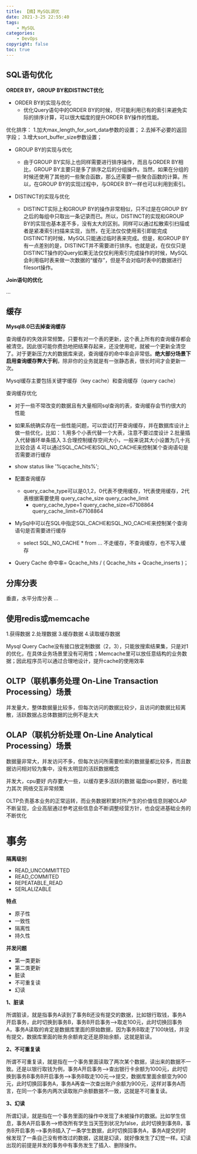 ```yaml
---
title: 【摘】MySQL调优
date: 2021-3-25 22:55:40
tags:
    - MySQL
categories:
    - DevOps
copyright: false
toc: true
---
```




## SQL语句优化

**ORDER BY，GROUP BY和DISTINCT优化**
- ORDER BY的实现与优化
  - 优化Query语句中的ORDER BY的时候，尽可能利用已有的索引来避免实际的排序计算，可以很大幅度的提升ORDER BY操作的性能。
<!-- more -->
优化排序：
1.加大max_length_for_sort_data参数的设置；
2.去掉不必要的返回字段；
3.增大sort_buffer_size参数设置；

- GROUP BY的实现与优化
  - 由于GROUP BY实际上也同样需要进行排序操作，而且与ORDER BY相比，GROUP BY主要只是多了排序之后的分组操作。当然，如果在分组的时候还使用了其他的一些聚合函数，那么还需要一些聚合函数的计算。所以，在GROUP BY的实现过程中，与ORDER BY一样也可以利用到索引。

- DISTINCT的实现与优化
  - DISTINCT实际上和GROUP BY的操作非常相似，只不过是在GROUP BY之后的每组中只取出一条记录而已。所以，DISTINCT的实现和GROUP BY的实现也基本差不多，没有太大的区别。同样可以通过松散索引扫描或者是紧凑索引扫描来实现，当然，在无法仅仅使用索引即能完成DISTINCT的时候，MySQL只能通过临时表来完成。但是，和GROUP BY有一点差别的是，DISTINCT并不需要进行排序。也就是说，在仅仅只是DISTINCT操作的Query如果无法仅仅利用索引完成操作的时候，MySQL会利用临时表来做一次数据的“缓存”，但是不会对临时表中的数据进行filesort操作。



**Join语句的优化**

...



## 缓存

**Mysql8.0已去掉查询缓存**

查询缓存的失效非常频繁，只要有对一个表的更新，这个表上所有的查询缓存都会被清空。因此很可能你费劲地把结果存起来，还没使用呢，就被一个更新全清空了。对于更新压力大的数据库来说，查询缓存的命中率会非常低。**绝大部分场景下启用查询缓存弊大于利**，除非你的业务就是有一张静态表，很长时间才会更新一次。

Mysql缓存主要包括关键字缓存（key cache）和查询缓存（query cache）

查询缓存优化
- 对于一些不常改变的数据且有大量相同sql查询的表，查询缓存会节约很大的性能
- 如果系统确实存在一些性能问题，可以尝试打开查询缓存，并在数据库设计上做一些优化，比如：
1.用多个小表代替一个大表，注意不要过度设计
2.批量插入代替循环单条插入
3.合理控制缓存空间大小，一般来说其大小设置为几十兆比较合适
4.可以通过SQL_CACHE和SQL_NO_CACHE来控制某个查询语句是否需要进行缓存
- show status like '%qcache_hits%';
- 配置查询缓存
  - query_cache_type可以是0,1,2，0代表不使用缓存，1代表使用缓存，2代表根据需要使用
query_cache_size
query_cache_limit
    - query_cache_type=1
query_cache_size=67108864
query_cache_limit=67108864

- MySql中可以在SQL中指定SQL_CACHE和SQL_NO_CACHE来控制某个查询语句是否需要进行缓存
  - select SQL_NO_CACHE * from ...   不走缓存，不查询缓存，也不写入缓存
- Query Cache 命中率= Qcache_hits / ( Qcache_hits + Qcache_inserts )；



## 分库分表

垂直，水平分库分表 ...



## 使用redis或memcache

1.获得数据 2.处理数据 3.缓存数据 4.读取缓存数据

Mysql Query Cache没有接口放定制数据（2，3），只能放搜索结果集，只是对1的优化，在具体业务场景里没有可用性；Memcache里可以放任意结构的业务数据；因此程序员可以通过合理地设计，提升cache的使用效率



## OLTP（联机事务处理 On-Line Transaction Processing）场景

并发量大，整体数据量比较多，但每次访问的数据比较少，且访问的数据比较离散，活跃数据占总体数据的比例不是太大



## OLAP（联机分析处理 On-Line Analytical Processing）场景

数据量非常大，并发访问不多，但每次访问所需要检索的数据量都比较多，而且数据访问相对较为集中，没有太明显的活跃数据概念

并发大，cpu要好
内存要大一些，以缓存更多活跃的数据
磁盘iops要好，吞吐能力其次
网络交互非常频繁



OLTP负责基本业务的正常运转，而业务数据积累时所产生的价值信息则被OLAP不断呈现，企业高层通过参考这些信息会不断调整经营方针，也会促进基础业务的不断优化



# 事务

**隔离级别**

- READ_UNCOMMITTED
- READ_COMMITED
- REPEATABLE_READ
- SERLALIZABLE



**特点**
- 原子性
- 一致性
- 隔离性
- 持久性



**并发问题**
- 第一类更新
- 第二类更新
- 脏读
- 不可重复读
- 幻读



**1、脏读**

所谓脏读，就是指事务A读到了事务B还没有提交的数据，比如银行取钱，事务A开启事务，此时切换到事务B，事务B开启事务-->取走100元，此时切换回事务A，事务A读取的肯定是数据库里面的原始数据，因为事务B取走了100块钱，并没有提交，数据库里面的账务余额肯定还是原始余额，这就是脏读。

**2、不可重复读**

所谓不可重复读，就是指在一个事务里面读取了两次某个数据，读出来的数据不一致。还是以银行取钱为例，事务A开启事务-->查出银行卡余额为1000元，此时切换到事务B事务B开启事务-->事务B取走100元-->提交，数据库里面余额变为900元，此时切换回事务A，事务A再查一次查出账户余额为900元，这样对事务A而言，在同一个事务内两次读取账户余额数据不一致，这就是不可重复读。

**3、幻读**

所谓幻读，就是指在一个事务里面的操作中发现了未被操作的数据。比如学生信息，事务A开启事务-->修改所有学生当天签到状况为false，此时切换到事务B，事务B开启事务-->事务B插入了一条学生数据，此时切换回事务A，事务A提交的时候发现了一条自己没有修改过的数据，这就是幻读，就好像发生了幻觉一样。幻读出现的前提是并发的事务中有事务发生了插入、删除操作。
